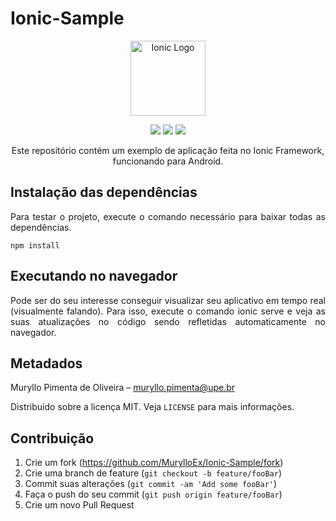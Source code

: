 # Ionic-Sample

<p align="center">
  <a href="https://ionicframework.com/" target="blank"><img src="https://i.imgur.com/n4QP3qb.png" width="120" alt="Ionic Logo" /></a>
</p>
<p align="center">
  <img src="https://badgen.net/badge/license/MIT/yellow?icon=label"/>
  <img src="https://badgen.net/badge/author/Ionic%20Framework/blue?icon=label"/>
  <img src="https://badgen.net/badge/author/MurylloEx/red?icon=label"/>
</p>
<p align="center">
  Este repositório contém um exemplo de aplicação feita no Ionic Framework, funcionando para Android.
</p>

## Instalação das dependências
<p align="justify">
  Para testar o projeto, execute o comando necessário para baixar todas as dependências.
</p>

```
npm install
```

## Executando no navegador

<p align="justify">
  Pode ser do seu interesse conseguir visualizar seu aplicativo em tempo real (visualmente falando). Para isso, execute o comando ionic serve e veja as suas atualizações no código sendo refletidas automaticamente no navegador.
</p>

## Metadados

Muryllo Pimenta de Oliveira – muryllo.pimenta@upe.br

Distribuído sobre a licença MIT. Veja ``LICENSE`` para mais informações.

## Contribuição

1. Crie um fork (<https://github.com/MurylloEx/Ionic-Sample/fork>)
2. Crie uma branch de feature (`git checkout -b feature/fooBar`)
3. Commit suas alterações (`git commit -am 'Add some fooBar'`)
4. Faça o push do seu commit (`git push origin feature/fooBar`)
5. Crie um novo Pull Request


